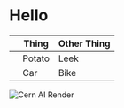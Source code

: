 
# Hello

||Thing|Other Thing|
|--|--|--|
||Potato|Leek|
||Car|Bike|

![Cern AI Render](/https://slash30prod.s3.us-west-2.amazonaws.com/media/CernApple1.png/ "Cern")
